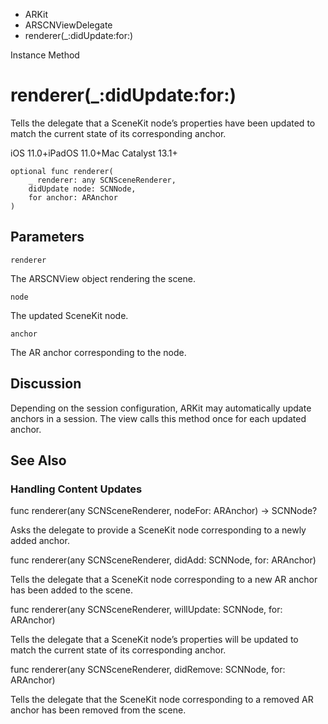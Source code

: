 

- ARKit
- ARSCNViewDelegate
-  renderer(\_:didUpdate:for:) 

Instance Method

# renderer(\_:didUpdate:for:)

Tells the delegate that a SceneKit node’s properties have been updated to match the current state of its corresponding anchor.

iOS 11.0+iPadOS 11.0+Mac Catalyst 13.1+

``` source
optional func renderer(
    _ renderer: any SCNSceneRenderer,
    didUpdate node: SCNNode,
    for anchor: ARAnchor
)
```

## Parameters 

`renderer`  

The ARSCNView object rendering the scene.

`node`  

The updated SceneKit node.

`anchor`  

The AR anchor corresponding to the node.

## Discussion

Depending on the session configuration, ARKit may automatically update anchors in a session. The view calls this method once for each updated anchor.

## See Also

### Handling Content Updates

func renderer(any SCNSceneRenderer, nodeFor: ARAnchor) -> SCNNode?

Asks the delegate to provide a SceneKit node corresponding to a newly added anchor.

func renderer(any SCNSceneRenderer, didAdd: SCNNode, for: ARAnchor)

Tells the delegate that a SceneKit node corresponding to a new AR anchor has been added to the scene.

func renderer(any SCNSceneRenderer, willUpdate: SCNNode, for: ARAnchor)

Tells the delegate that a SceneKit node’s properties will be updated to match the current state of its corresponding anchor.

func renderer(any SCNSceneRenderer, didRemove: SCNNode, for: ARAnchor)

Tells the delegate that the SceneKit node corresponding to a removed AR anchor has been removed from the scene.

